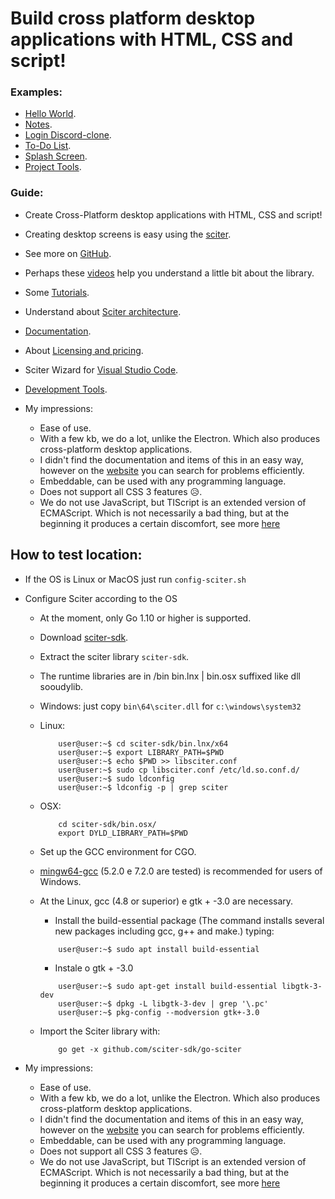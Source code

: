 # Build cross platform desktop applications with HTML, CSS and script!

### Examples: 

+ [Hello World](ui-hello-world/).
+ [Notes](ui-notes/).
+ [Login Discord-clone](ui-login/).
+ [To-Do List](ui-to-do-list/).
+ [Splash Screen](ui-splash-screen/).
+ [Project Tools](ui-example-project/).

### Guide:

+ Create Cross-Platform desktop applications with HTML, CSS and script!

+ Creating desktop screens is easy using the [sciter](https://sciter.com/).

+ See more on [GitHub](https://github.com/sciter-sdk/go-sciter).

+ Perhaps these [videos](https://www.youtube.com/playlist?list=PLub5C2vM5SjKvkbFfposhyg1V2gpXnviM) help you understand a little bit about the library.

+ Some [Tutorials](https://sciter.com/tutorials/).

+ Understand about [Sciter architecture](https://sciter.com/developers/engine-architecture/).

+ [Documentation](https://sciter.com/developers/sciter-docs/).

+ About [Licensing and pricing](https://sciter.com/prices/).

+ Sciter Wizard for [Visual Studio Code](https://sciter.com/sciter-assistant-for-visual-studio-code/).

+ [Development Tools](https://sciter.com/developers/development-tools/).

+ My impressions:
  
  - Ease of use.
  - With a few kb, we do a lot, unlike the Electron. Which also produces cross-platform desktop applications.
  - I didn't find the documentation and items of this in an easy way, however on the [website](https://sciter.com/) you can search for problems efficiently.
  - Embeddable, can be used with any programming language.
  - Does not support all CSS 3 features 😥.
  - We do not use JavaScript, but TIScript is an extended version of ECMAScript. Which is not necessarily a bad thing, but at the beginning it produces a certain discomfort, see more [here](https://sciter.com/developers/for-web-programmers/tiscript-vs-javascript/)

## How to test location:

+ If the OS is Linux or MacOS just run `config-sciter.sh`
  
+ Configure Sciter according to the OS
  + At the moment, only Go 1.10 or higher is supported.
  + Download [sciter-sdk](https://sciter.com/download/).
  + Extract the sciter library `sciter-sdk`.
  + The runtime libraries are in /bin bin.lnx | bin.osx suffixed like dll sooudylib.
  + Windows: just copy `bin\64\sciter.dll` for `c:\windows\system32`
  + Linux:
  
    ```shell
        user@user:~$ cd sciter-sdk/bin.lnx/x64
        user@user:~$ export LIBRARY_PATH=$PWD
        user@user:~$ echo $PWD >> libsciter.conf
        user@user:~$ sudo cp libsciter.conf /etc/ld.so.conf.d/
        user@user:~$ sudo ldconfig
        user@user:~$ ldconfig -p | grep sciter
    ```

  + OSX:
  
    ```shell
        cd sciter-sdk/bin.osx/
        export DYLD_LIBRARY_PATH=$PWD
    ```

  + Set up the GCC environment for CGO.
  + [mingw64-gcc](https://sourceforge.net/projects/mingw-w64/) (5.2.0 e 7.2.0 are tested) is recommended for users of Windows.
  + At the Linux, gcc (4.8 or superior) e gtk + -3.0 are necessary.
    + Install the build-essential package (The command installs several new packages including gcc, g++ and make.) typing:

    ```shell
        user@user:~$ sudo apt install build-essential
    ```

    + Instale o gtk + -3.0
  
    ```shell
        user@user:~$ sudo apt-get install build-essential libgtk-3-dev
        user@user:~$ dpkg -L libgtk-3-dev | grep '\.pc'
        user@user:~$ pkg-config --modversion gtk+-3.0
    ```
  
  + Import the Sciter library with:

    ```shell
        go get -x github.com/sciter-sdk/go-sciter
    ```
  

+ My impressions:
  
  - Ease of use.
  - With a few kb, we do a lot, unlike the Electron. Which also produces cross-platform desktop applications.
  - I didn't find the documentation and items of this in an easy way, however on the [website](https://sciter.com/) you can search for problems efficiently.
  - Embeddable, can be used with any programming language.
  - Does not support all CSS 3 features 😥.
  - We do not use JavaScript, but TIScript is an extended version of ECMAScript. Which is not necessarily a bad thing, but at the beginning it produces a certain discomfort, see more [here](https://sciter.com/developers/for-web-programmers/tiscript-vs-javascript)